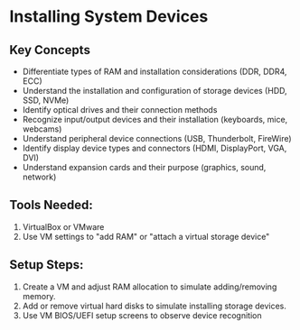 # Installing System Devices

## Key Concepts
* Differentiate types of RAM and installation considerations (DDR, DDR4, ECC)
* Understand the installation and configuration of storage devices (HDD, SSD, NVMe)
* Identify optical drives and their connection methods
* Recognize input/output devices and their installation (keyboards, mice, webcams)
* Understand peripheral device connections (USB, Thunderbolt, FireWire)
* Identify display device types and connectors (HDMI, DisplayPort, VGA, DVI)
* Understand expansion cards and their purpose (graphics, sound, network)

## Tools Needed:
1. VirtualBox or VMware
2. Use VM settings to "add RAM" or "attach a virtual storage device"

## Setup Steps:
1. Create a VM and adjust RAM allocation to simulate adding/removing memory.
2. Add or remove virtual hard disks to simulate installing storage devices.
3. Use VM BIOS/UEFI setup screens to observe device recognition
